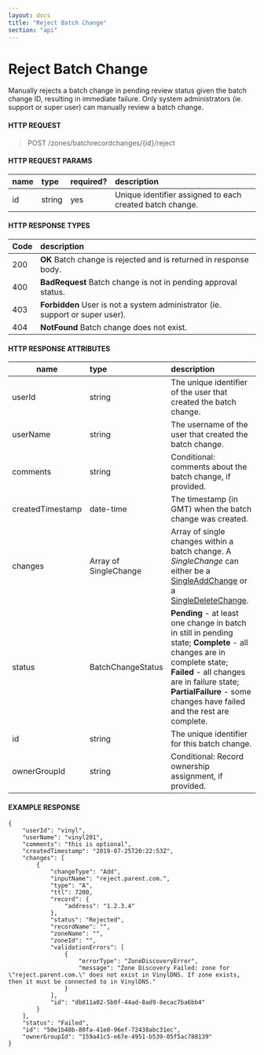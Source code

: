 ```yaml
---
layout: docs
title: "Reject Batch Change"
section: "api"
---
```


# Reject Batch Change

Manually rejects a batch change in pending review status given the batch change ID, resulting in immediate failure. Only system administrators (ie. support or super user) can manually review a batch change.


#### HTTP REQUEST

> POST /zones/batchrecordchanges/{id}/reject


#### HTTP REQUEST PARAMS

name          | type          | required?   | description |
 ------------ | :------------ | ----------- | :---------- |
id            | string        | yes         | Unique identifier assigned to each created batch change. |


#### HTTP RESPONSE TYPES

Code          | description |
 ------------ | :---------- |
200           | **OK** Batch change is rejected and is returned in response body. |
400           | **BadRequest** Batch change is not in pending approval status. |
403           | **Forbidden** User is not a system administrator (ie. support or super user). |
404           | **NotFound** Batch change does not exist. |

#### HTTP RESPONSE ATTRIBUTES <a id="http-response-attributes" />

name          | type        | description |
 ------------ | :---------- | :---------- |
userId        | string      | The unique identifier of the user that created the batch change. |
userName      | string      | The username of the user that created the batch change. |
comments      | string      | Conditional: comments about the batch change, if provided. |
createdTimestamp | date-time      | The timestamp (in GMT) when the batch change was created. |
changes       | Array of SingleChange | Array of single changes within a batch change. A *SingleChange* can either be a [SingleAddChange](../api/batchchange-model/#singleaddchange-attributes) or a [SingleDeleteChange](../api/batchchange-model/#singledeletechange-). |
status        | BatchChangeStatus | **Pending** - at least one change in batch in still in pending state; **Complete** - all changes are in complete state; **Failed** - all changes are in failure state; **PartialFailure** - some changes have failed and the rest are complete. |
id            | string      | The unique identifier for this batch change. |
ownerGroupId  | string      | Conditional: Record ownership assignment, if provided. |


#### EXAMPLE RESPONSE

```
{
    "userId": "vinyl", 
    "userName": "vinyl201", 
    "comments": "this is optional", 
    "createdTimestamp": "2019-07-25T20:22:53Z",
    "changes": [
        {
            "changeType": "Add",
            "inputName": "reject.parent.com.",
            "type": "A",
            "ttl": 7200,
            "record": {
                "address": "1.2.3.4"
            },
            "status": "Rejected",
            "recordName": "",
            "zoneName": "",
            "zoneId": "",
            "validationErrors": [
                {
                    "errorType": "ZoneDiscoveryError",
                    "message": "Zone Discovery Failed: zone for \"reject.parent.com.\" does not exist in VinylDNS. If zone exists, then it must be connected to in VinylDNS."
                }
            ],
            "id": "db811a02-5b0f-44ad-8ad9-8ecac7ba6bb4"
        }
    ],
    "status": "Failed",
    "id": "50e1b48b-80fa-41e0-96ef-72438abc31ec",
    "ownerGroupId": "159a41c5-e67e-4951-b539-05f5ac788139"
}
```
